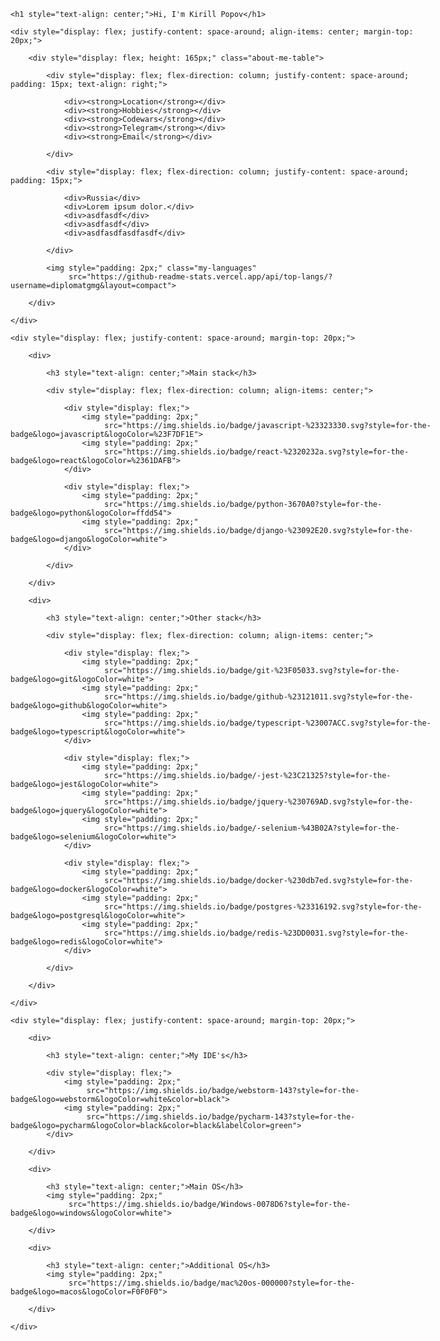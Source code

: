 <div style="display: flex; width: 700px; flex-direction: column; margin: auto;">

    <h1 style="text-align: center;">Hi, I'm Kirill Popov</h1>

    <div style="display: flex; justify-content: space-around; align-items: center; margin-top: 20px;">

        <div style="display: flex; height: 165px;" class="about-me-table">

            <div style="display: flex; flex-direction: column; justify-content: space-around; padding: 15px; text-align: right;">

                <div><strong>Location</strong></div>
                <div><strong>Hobbies</strong></div>
                <div><strong>Codewars</strong></div>
                <div><strong>Telegram</strong></div>
                <div><strong>Email</strong></div>

            </div>

            <div style="display: flex; flex-direction: column; justify-content: space-around; padding: 15px;">

                <div>Russia</div>
                <div>Lorem ipsum dolor.</div>
                <div>asdfasdf</div>
                <div>asdfasdf</div>
                <div>asdfasdfasdfasdf</div>

            </div>

            <img style="padding: 2px;" class="my-languages"
                 src="https://github-readme-stats.vercel.app/api/top-langs/?username=diplomatgmg&layout=compact">

        </div>

    </div>

    <div style="display: flex; justify-content: space-around; margin-top: 20px;">

        <div>

            <h3 style="text-align: center;">Main stack</h3>

            <div style="display: flex; flex-direction: column; align-items: center;">

                <div style="display: flex;">
                    <img style="padding: 2px;"
                         src="https://img.shields.io/badge/javascript-%23323330.svg?style=for-the-badge&logo=javascript&logoColor=%23F7DF1E">
                    <img style="padding: 2px;"
                         src="https://img.shields.io/badge/react-%2320232a.svg?style=for-the-badge&logo=react&logoColor=%2361DAFB">
                </div>

                <div style="display: flex;">
                    <img style="padding: 2px;"
                         src="https://img.shields.io/badge/python-3670A0?style=for-the-badge&logo=python&logoColor=ffdd54">
                    <img style="padding: 2px;"
                         src="https://img.shields.io/badge/django-%23092E20.svg?style=for-the-badge&logo=django&logoColor=white">
                </div>

            </div>

        </div>

        <div>

            <h3 style="text-align: center;">Other stack</h3>

            <div style="display: flex; flex-direction: column; align-items: center;">

                <div style="display: flex;">
                    <img style="padding: 2px;"
                         src="https://img.shields.io/badge/git-%23F05033.svg?style=for-the-badge&logo=git&logoColor=white">
                    <img style="padding: 2px;"
                         src="https://img.shields.io/badge/github-%23121011.svg?style=for-the-badge&logo=github&logoColor=white">
                    <img style="padding: 2px;"
                         src="https://img.shields.io/badge/typescript-%23007ACC.svg?style=for-the-badge&logo=typescript&logoColor=white">
                </div>

                <div style="display: flex;">
                    <img style="padding: 2px;"
                         src="https://img.shields.io/badge/-jest-%23C21325?style=for-the-badge&logo=jest&logoColor=white">
                    <img style="padding: 2px;"
                         src="https://img.shields.io/badge/jquery-%230769AD.svg?style=for-the-badge&logo=jquery&logoColor=white">
                    <img style="padding: 2px;"
                         src="https://img.shields.io/badge/-selenium-%43B02A?style=for-the-badge&logo=selenium&logoColor=white">
                </div>

                <div style="display: flex;">
                    <img style="padding: 2px;"
                         src="https://img.shields.io/badge/docker-%230db7ed.svg?style=for-the-badge&logo=docker&logoColor=white">
                    <img style="padding: 2px;"
                         src="https://img.shields.io/badge/postgres-%23316192.svg?style=for-the-badge&logo=postgresql&logoColor=white">
                    <img style="padding: 2px;"
                         src="https://img.shields.io/badge/redis-%23DD0031.svg?style=for-the-badge&logo=redis&logoColor=white">
                </div>

            </div>

        </div>

    </div>

    <div style="display: flex; justify-content: space-around; margin-top: 20px;">

        <div>

            <h3 style="text-align: center;">My IDE's</h3>

            <div style="display: flex;">
                <img style="padding: 2px;"
                     src="https://img.shields.io/badge/webstorm-143?style=for-the-badge&logo=webstorm&logoColor=white&color=black">
                <img style="padding: 2px;"
                     src="https://img.shields.io/badge/pycharm-143?style=for-the-badge&logo=pycharm&logoColor=black&color=black&labelColor=green">
            </div>

        </div>

        <div>

            <h3 style="text-align: center;">Main OS</h3>
            <img style="padding: 2px;"
                 src="https://img.shields.io/badge/Windows-0078D6?style=for-the-badge&logo=windows&logoColor=white">

        </div>

        <div>

            <h3 style="text-align: center;">Additional OS</h3>
            <img style="padding: 2px;"
                 src="https://img.shields.io/badge/mac%20os-000000?style=for-the-badge&logo=macos&logoColor=F0F0F0">

        </div>

    </div>

</div>
